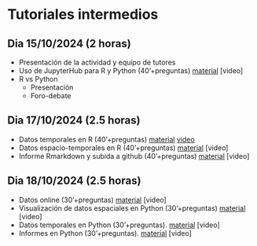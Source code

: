 # Tutoriales intermedios

## Dia 15/10/2024 (2 horas)

- Presentación de la actividad y equipo de tutores
- Uso de JupyterHub para R y Python (40’+preguntas) [material](https://github.com/Intercoonecta/Talleres_intermedios/blob/main/15-Octubre-2024/JupyterHub.md) [video]
- R vs Python
  - Presentación
  - Foro-debate

## Dia 17/10/2024 (2.5 horas)

- Datos temporales en R (40’+preguntas) [material](https://github.com/Intercoonecta/Talleres_intermedios/tree/main/17-Octubre-2024/Hector) [video]()
- Datos espacio-temporales en R (40’+preguntas) [material](https://github.com/Intercoonecta/Talleres_intermedios/tree/main/17-Octubre-2024/Marina) [video]
- Informe Rmarkdown y subida a github (40’+preguntas) [material](https://github.com/Intercoonecta/Talleres_intermedios/tree/main/17%20Octubre%202024/informeRMarkdown) [video]

## Dia 18/10/2024 (2.5 horas) 

- Datos online (30’+preguntas) [material](https://github.com/Intercoonecta/Talleres_intermedios/tree/main/18-Octubre-2024/datos%20online) [video]
- Visualización de datos espaciales en Python (30’+preguntas) [material](https://github.com/Intercoonecta/Talleres_intermedios/tree/main/18-Octubre-2024/datos%20espaciales) [video]
- Datos temporales en Python (30’+preguntas). [material](https://github.com/Intercoonecta/Talleres_intermedios/tree/main/18-Octubre-2024/datos%20temporales) [video]
- Informes en Python (30’+preguntas). [material](https://github.com/Intercoonecta/Talleres_intermedios/tree/main/18-Octubre-2024/informes_python) [video]


